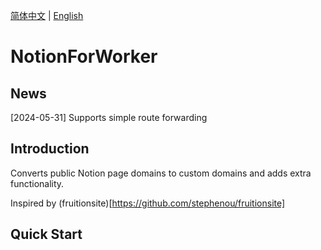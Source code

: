 [简体中文](./README.md) | [English](./README_en.md)
# NotionForWorker

## News
[2024-05-31] Supports simple route forwarding

## Introduction
Converts public Notion page domains to custom domains and adds extra functionality.

Inspired by (fruitionsite)[https://github.com/stephenou/fruitionsite]

## Quick Start